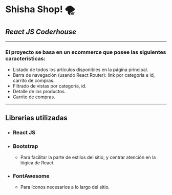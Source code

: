 # Shisha Shop! 🌪
## _React JS Coderhouse_
___
### El proyecto se basa en un ecommerce que posee las siguientes características:

- Listado de todos los artículos disponibles en la página principal.
- Barra de navegación (usando React Router): link por categoría e id, carrito de compras.
- Filtrado de vistas por categoría, id.
- Detalle de los productos.
- Carrito de compras.

___
## Librerias utilizadas
- ### React JS
- ### Bootstrap
    - Para facilitar la parte de estilos del sitio, y centrar atención en la lógica de React.   
- ### FontAwesome
    - Para íconos necesarios a lo largo del sitio.
